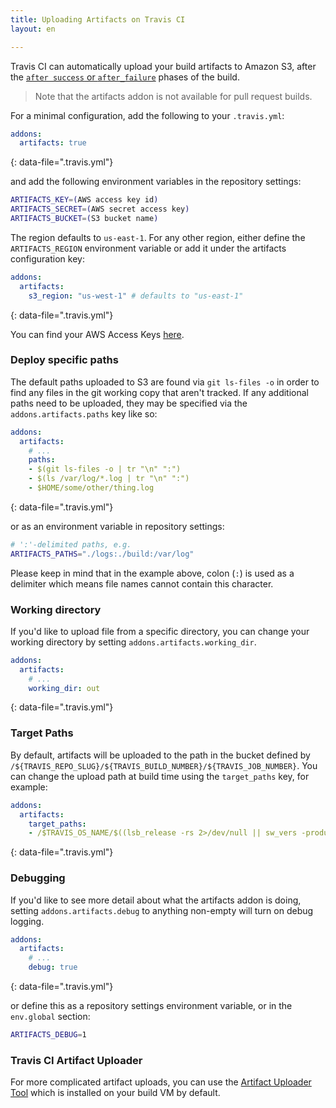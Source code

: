 ```yaml
---
title: Uploading Artifacts on Travis CI
layout: en

---
```


Travis CI can automatically upload your build artifacts to Amazon S3, after the
[`after success` or `after_failure`](/user/job-lifecycle/) phases of the
build.

> Note that the artifacts addon is not available for pull request builds.

For a minimal configuration, add the following to your `.travis.yml`:

```yaml
addons:
  artifacts: true
```
{: data-file=".travis.yml"}

and add the following environment variables in the repository settings:

```bash
ARTIFACTS_KEY=(AWS access key id)
ARTIFACTS_SECRET=(AWS secret access key)
ARTIFACTS_BUCKET=(S3 bucket name)
```

The region defaults to `us-east-1`. For any other region, either define the `ARTIFACTS_REGION` environment variable or add it under the artifacts configuration key:

```yaml
addons:
  artifacts:
    s3_region: "us-west-1" # defaults to "us-east-1"
```
{: data-file=".travis.yml"}

You can find your AWS Access Keys [here](https://console.aws.amazon.com/iam/home?#security_credential).

### Deploy specific paths

The default paths uploaded to S3 are found via `git ls-files -o` in
order to find any files in the git working copy that aren't tracked.
If any additional paths need to be uploaded, they may be specified via
the `addons.artifacts.paths` key like so:

```yaml
addons:
  artifacts:
    # ...
    paths:
    - $(git ls-files -o | tr "\n" ":")
    - $(ls /var/log/*.log | tr "\n" ":")
    - $HOME/some/other/thing.log
```
{: data-file=".travis.yml"}

or as an environment variable in repository settings:

```bash
# ':'-delimited paths, e.g.
ARTIFACTS_PATHS="./logs:./build:/var/log"
```

Please keep in mind that in the example above, colon (`:`) is used as a
delimiter which means file names cannot contain this character.

### Working directory

If you'd like to upload file from a specific directory, you can change your working directory by setting `addons.artifacts.working_dir`.


```yaml
addons:
  artifacts:
    # ...
    working_dir: out
```
{: data-file=".travis.yml"}

### Target Paths

By default, artifacts will be uploaded to the path in the bucket
defined by `/${TRAVIS_REPO_SLUG}/${TRAVIS_BUILD_NUMBER}/${TRAVIS_JOB_NUMBER}`.
You can change the upload path at build time using the `target_paths`
key, for example:

```yaml
addons:
  artifacts:
    target_paths:
    - /$TRAVIS_OS_NAME/$((lsb_release -rs 2>/dev/null || sw_vers -productVersion) | grep --only -E '^[0-9]+\.[0-9]+')
```
{: data-file=".travis.yml"}

### Debugging

If you'd like to see more detail about what the artifacts addon is
doing, setting `addons.artifacts.debug` to anything non-empty will turn
on debug logging.

```yaml
addons:
  artifacts:
    # ...
    debug: true
```
{: data-file=".travis.yml"}

or define this as a repository settings environment variable, or in the `env.global` section:

```bash
ARTIFACTS_DEBUG=1
```

### Travis CI Artifact Uploader
For more complicated artifact uploads, you can use the [Artifact Uploader Tool](https://github.com/travis-ci/artifacts) which is installed on your build VM by default. 
